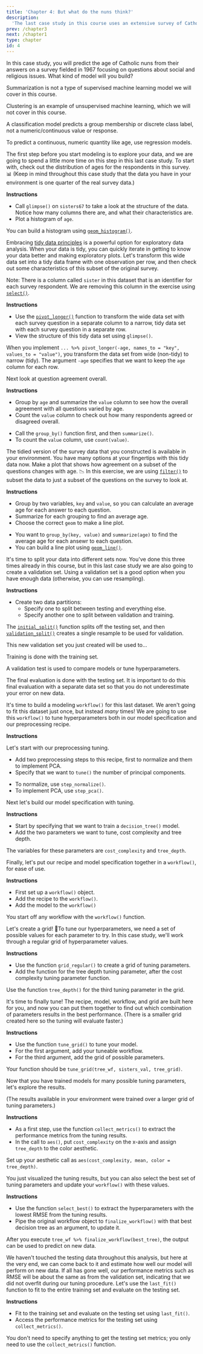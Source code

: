 ```yaml
---
title: 'Chapter 4: But what do the nuns think?'
description:
  'The last case study in this course uses an extensive survey of Catholic nuns fielded in 1967 to once more put your practical machine learning skills to use. You will predict the age of these religious women from their responses about their beliefs and attitudes.'
prev: /chapter3
next: /chapter1
type: chapter
id: 4
---
```


<exercise id="1" title="Surveying Catholic sisters in 1967" type="slides">

<slides source="chapter4_01">
</slides>

</exercise>

<exercise id="2" title="Choose an appropriate model">

In this case study, you will predict the age of Catholic nuns from their answers on a survey fielded in 1967 focusing on questions about social and religious issues. What kind of model will you build?

<choice>
<opt text="Summarization">

Summarization is not a type of supervised machine learning model we will cover in this course.

</opt>

<opt text="Clustering">

Clustering is an example of unsupervised machine learning, which we will not cover in this course.

</opt>

<opt text="Classification">

A classification model predicts a group membership or discrete class label, not a numeric/continuous value or response.

</opt>

<opt text="Regression" correct="true">

To predict a continuous, numeric quantity like age, use regression models.

</opt>
</choice>

</exercise>

<exercise id="3" title="Visualize the age distribution">

The first step before you start modeling is to explore your data, and we are going to spend a little more time on this step in this last case study. To start with, check out the distribution of ages for the respondents in this survey. 📊 (Keep in mind throughout this case study that the data you have in your environment is one quarter of the real survey data.)

**Instructions**

- Call `glimpse()` on `sisters67` to take a look at the structure of the data. Notice how many columns there are, and what their characteristics are.
- Plot a histogram of `age`.

<codeblock id="04_03">

You can build a histogram using [`geom_histogram()`](https://ggplot2.tidyverse.org/reference/geom_histogram.html).

</codeblock>

</exercise>

<exercise id="4" title="Tidy the survey data">

Embracing [tidy data principles](https://tidyverse.tidyverse.org/articles/manifesto.html) is a powerful option for exploratory data analysis. When your data is tidy, you can quickly iterate in getting to know your data better and making exploratory plots. Let's transform this wide data set into a tidy data frame with one observation per row, and then check out some characteristics of this subset of the original survey.

Note: There is a column called `sister` in this dataset that is an identifier for each survey respondent. We are removing this column in the exercise using [`select()`](https://dplyr.tidyverse.org/reference/select.html).

**Instructions**

- Use the [`pivot_longer()`](https://tidyr.tidyverse.org/reference/pivot_longer.html) function to transform the wide data set with each survey question in a separate column to a narrow, tidy data set with each survey question in a separate row.
- View the structure of this tidy data set using `glimpse()`.

<codeblock id="04_04_1">

When you implement `... %>% pivot_longer(-age, names_to = "key", values_to = "value")`, you transform the data set from wide (non-tidy) to narrow (tidy). The argument `-age` specifies that we want to keep the `age` column for each row.

</codeblock>

Next look at question agreement overall.

**Instructions**

- Group by `age` and summarize the `value` column to see how the overall agreement with all questions varied by age.
- Count the `value` column to check out how many respondents agreed or disagreed overall.

<codeblock id="04_04_2">

- Call the `group_by()` function first, and then `summarize()`. 
- To count the `value` column, use `count(value)`.

</codeblock>

</exercise>

<exercise id="5" title="Exploratory data analysis with tidy data" type="slides">

<slides source="chapter4_05">
</slides>

</exercise>

<exercise id="6" title="Visualize agreement with age">

The tidied version of the survey data that you constructed is available in your environment. You have many options at your fingertips with this tidy data now. Make a plot that shows how agreement on a subset of the questions changes with age.
 📉
In this exercise, we are using [`filter()`](https://dplyr.tidyverse.org/reference/filter.html) to subset the data to just a subset of the questions on the survey to look at.

**Instructions**

- Group by two variables, `key` and `value`, so you can calculate an average age for each answer to each question.
- Summarize for each grouping to find an average age.
- Choose the correct `geom` to make a line plot.

<codeblock id="04_06">

- You want to `group_by(key, value)` and `summarize(age)` to find the average age for each ansewr to each question.
- You can build a line plot using [`geom_line()`](https://ggplot2.tidyverse.org/reference/geom_path.html).

</codeblock>

</exercise>

<exercise id="7" title="Training, validation, and testing data">

It's time to split your data into different sets now. You've done this three times already in this course, but in this last case study we are also going to create a validation set. Using a validation set is a good option when you have enough data (otherwise, you can use resampling). 

**Instructions**

- Create two data partitions: 
    - Specify one to split between testing and everything else.
    - Specify another one to split between validation and training.

<codeblock id="04_07">

The [`initial_split()`](https://tidymodels.github.io/rsample/reference/initial_split.html) function splits off the testing set, and then [`validation_split()`](https://tidymodels.github.io/rsample/reference/validation_split.html) creates a single resample to be used for validation.

</codeblock>

</exercise>

<exercise id="8" title="Using your validation set">

This new validation set you just created will be used to...

<choice>
<opt text="train your models.">

Training is done with the training set.

</opt>

<opt text="compare models you have trained and choose which one to use." correct="true">

A validation test is used to compare models or tune hyperparameters.

</opt>

<opt text="do the final evaluation step where you estimate the performance of your model on new data.">

The final evaluation is done with the testing set. It is important to do this final evaluation with a separate data set so that you do not underestimate your error on new data.

</opt>
</choice>

</exercise>

<exercise id="9" title="Tune model hyperparameters" type="slides">

<slides source="chapter4_09">
</slides>

</exercise>

<exercise id="10" title="Identify tuning parameters">

It's time to build a modeling `workflow()` for this last dataset. We aren't going to fit this dataset just once, but instead _many_ times! We are going to use this `workflow()` to tune hyperparameters both in our model specification and our preprocessing recipe.

**Instructions**

Let's start with our preprocessing tuning.

- Add two preprocessing steps to this recipe, first to normalize and them to implement PCA.
- Specify that we want to `tune()` the number of principal components.

<codeblock id="04_10_1">

- To normalize, use `step_normalize()`. 
- To implement PCA, use `step_pca()`.

</codeblock>

Next let's build our model specification with tuning.

**Instructions**

- Start by specifying that we want to train a `decision_tree()` model.
- Add the two parameters we want to tune, cost complexity and tree depth.

<codeblock id="04_10_2">

The variables for these parameters are `cost_complexity` and `tree_depth`.

</codeblock>

Finally, let's put our recipe and model specification together in a `workflow()`, for ease of use.

**Instructions**

- First set up a `workflow()` object.
- Add the recipe to the `workflow()`.
- Add the model to the `workflow()`

<codeblock id="04_10_3">

You start off any workflow with the `workflow()` function.

</codeblock>

</exercise>


<exercise id="11" title="Create a tuning grid">

Let's create a grid! 💃To tune our hyperparameters, we need a set of possible values for each parameter to try. In this case study, we'll work through a regular grid of hyperparameter values.

**Instructions**

- Use the function `grid_regular()` to create a grid of tuning parameters.
- Add the function for the tree depth tuning parameter, after the cost complexity tuning parameter function.

<codeblock id="04_11">

Use the function `tree_depth()` for the third tuning parameter in the grid.

</codeblock>

</exercise>

<exercise id="12" title="Time to tune">

It's time to finally tune! The recipe, model, workflow, and grid are built here for you, and now you can put them together to find out which combination of parameters results in the best performance. (There is a smaller grid created here so the tuning will evaluate faster.)

**Instructions**

- Use the function `tune_grid()` to tune your model.
- For the first argument, add your tuneable workflow.
- For the third argument, add the grid of possible parameters.

<codeblock id="04_12">

Your function should be `tune_grid(tree_wf, sisters_val, tree_grid)`.

</codeblock>

</exercise>

<exercise id="13" title="Visualize tuning results">

Now that you have trained models for many possible tuning parameters, let's explore the results.

(The results available in your environment were trained over a larger grid of tuning parameters.)

**Instructions**

- As a first step, use the function `collect_metrics()` to extract the performance metrics from the tuning results.
- In the call to `aes()`, put `cost_complexity` on the x-axis and assign `tree_depth` to the color aesthetic.

<codeblock id="04_13">

Set up your aesthetic call as `aes(cost_complexity, mean, color = tree_depth)`.

</codeblock>

</exercise>

<exercise id="14" title="Find the best parameters">

You just visualized the tuning results, but you can also select the best set of tuning parameters and update your `workflow()` with these values.

**Instructions**

- Use the function `select_best()` to extract the hyperparameters with the lowest RMSE from the tuning results.
- Pipe the original workflow object to `finalize_workflow()` with that best decision tree as an argument, to update it.

<codeblock id="04_14">

After you execute `tree_wf %>% finalize_workflow(best_tree)`, the output can be used to predict on new data.

</codeblock>

</exercise>

<exercise id="15" title="Use the testing data">

We haven't touched the testing data throughout this analysis, but here at the very end, we can come back to it and estimate how well our model will perform on new data. If all has gone well, our performance metrics such as RMSE will be about the same as from the validation set, indicating that we did not overfit during our tuning procedure. Let's use the `last_fit()` function to fit to the entire training set and evaluate on the testing set.

**Instructions**

- Fit to the training set and evaluate on the testing set using `last_fit()`. 
- Access the performance metrics for the testing set using `collect_metrics()`.

<codeblock id="04_15">

You don't need to specify anything to get the testing set metrics; you only need to use the `collect_metrics()` function.

</codeblock>

</exercise>

<exercise id="16" title="Wrapping up" type="slides">

<slides source="chapter4_16">
</slides>

</exercise>
